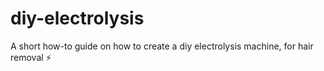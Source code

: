 # diy-electrolysis
A short how-to guide on how to create a diy electrolysis machine, for hair removal ⚡
